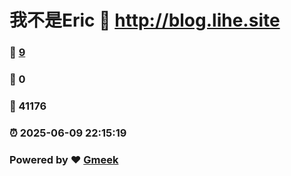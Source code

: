 # 我不是Eric :link: http://blog.lihe.site 
### :page_facing_up: [9](http://blog.lihe.site/tag.html) 
### :speech_balloon: 0 
### :hibiscus: 41176 
### :alarm_clock: 2025-06-09 22:15:19 
### Powered by :heart: [Gmeek](https://github.com/Meekdai/Gmeek)
